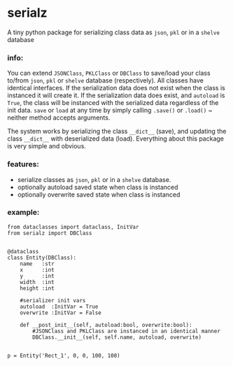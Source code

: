 # serialz
A tiny python package for serializing class data as `json`, `pkl` or in a `shelve` database


### info:
You can extend `JSONClass`, `PKLClass` or `DBClass` to save/load your class to/from `json`, `pkl` or `shelve` database (respectively). All classes have identical interfaces. If the serialization data does not exist when the class is instanced it will create it. If the serialization data does exist, and `autoload` is `True`, the class will be instanced with the serialized data regardless of the init data. `save` or `load` at any time by simply calling `.save()` or `.load()` ~ neither method accepts arguments.

The system works by serializing the class `__dict__` (save), and updating the class `__dict__` with deserialized data (load). Everything about this package is very simple and obvious.


### features:
* serialize classes as `json`, `pkl` or in a `shelve` database.
* optionally autoload saved state when class is instanced
* optionally overwrite saved state when class is instanced


### example:

```python3
from dataclasses import dataclass, InitVar
from serialz import DBClass


@dataclass
class Entity(DBClass):
    name   :str
    x      :int
    y      :int
    width  :int
    height :int
    
    #serializer init vars
    autoload  :InitVar = True
    overwrite :InitVar = False
    
    def __post_init__(self, autoload:bool, overwrite:bool):
        #JSONClass and PKLClass are instanced in an identical manner
        DBClass.__init__(self, self.name, autoload, overwrite)
        
        
p = Entity('Rect_1', 0, 0, 100, 100)
```



